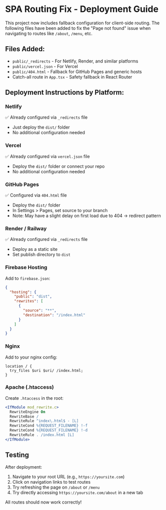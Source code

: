 # SPA Routing Fix - Deployment Guide

This project now includes fallback configuration for client-side routing. The following files have been added to fix the "Page not found" issue when navigating to routes like `/about`, `/menu`, etc.

## Files Added:

- `public/_redirects` - For Netlify, Render, and similar platforms
- `public/vercel.json` - For Vercel
- `public/404.html` - Fallback for GitHub Pages and generic hosts
- Catch-all route in `App.tsx` - Safety fallback in React Router

## Deployment Instructions by Platform:

### **Netlify**

✅ Already configured via `_redirects` file

- Just deploy the `dist/` folder
- No additional configuration needed

### **Vercel**

✅ Already configured via `vercel.json` file

- Deploy the `dist/` folder or connect your repo
- No additional configuration needed

### **GitHub Pages**

✅ Configured via `404.html` file

- Deploy the `dist/` folder
- In Settings > Pages, set source to your branch
- Note: May have a slight delay on first load due to 404 -> redirect pattern

### **Render / Railway**

✅ Already configured via `_redirects` file

- Deploy as a static site
- Set publish directory to `dist`

### **Firebase Hosting**

Add to `firebase.json`:

```json
{
  "hosting": {
    "public": "dist",
    "rewrites": [
      {
        "source": "**",
        "destination": "/index.html"
      }
    ]
  }
}
```

### **Nginx**

Add to your nginx config:

```nginx
location / {
  try_files $uri $uri/ /index.html;
}
```

### **Apache (.htaccess)**

Create `.htaccess` in the root:

```apache
<IfModule mod_rewrite.c>
  RewriteEngine On
  RewriteBase /
  RewriteRule ^index\.html$ - [L]
  RewriteCond %{REQUEST_FILENAME} !-f
  RewriteCond %{REQUEST_FILENAME} !-d
  RewriteRule . /index.html [L]
</IfModule>
```

## Testing

After deployment:

1. Navigate to your root URL (e.g., `https://yoursite.com`)
2. Click on navigation links to test routes
3. Try refreshing the page on `/about` or `/menu`
4. Try directly accessing `https://yoursite.com/about` in a new tab

All routes should now work correctly!
